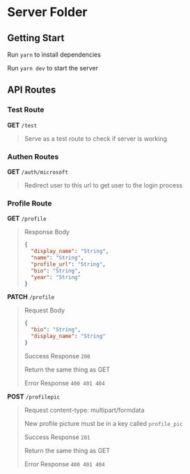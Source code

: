 # Server Folder

## Getting Start

Run `yarn` to install dependencies

Run `yarn dev` to start the server



## API Routes

### Test Route

**GET** `/test`

> Serve as a test route to check if server is working

### Authen Routes

**GET**  `/auth/microsoft`

> Redirect user to this url to get user to the login process

### Profile Route

**GET** `/profile`

> Response Body
>
> ```json
> {
> 	"display_name": "String",
> 	"name": "String",
> 	"profile_url": "String",
> 	"bio": "String",
> 	"year": "String"
> }
> ```
>
> 

**PATCH** `/profile`

> Request Body
>
> ```json
> {
> 	"bio": "String",
> 	"display_name": "String"
> }
> ```
>
> Success Response `200`
>
> Return the same thing as GET
>
> Error Response `400 401 404`

**POST** `/profilepic`

> Request content-type: multipart/formdata
>
> New profile picture must be in a key called `profile_pic`
>
> Success Response `201`
>
> Return the same thing as GET
>
> Error Response `400 401 404`



### 

